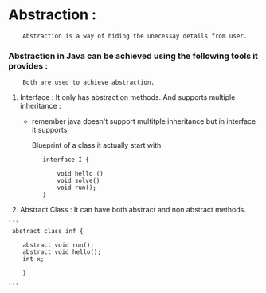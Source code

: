 # Abstraction : 
        Abstraction is a way of hiding the unecessay details from user. 
  
   ### Abstraction in Java can be achieved using the following tools it provides :
        Both are used to achieve abstraction.
 
   1. Interface  :  It only has abstraction methods. And supports multiple inheritance : 
       - remember java doesn't support multitple inheritance but in interface it supports 

            Blueprint of a class 
            it actually start with 
                
                interface I {

                    void hello ()  
                    void solve()
                    void run();
                }

   2. Abstract Class : It can have both abstract and non abstract methods.

    ```
     abstract class inf {

        abstract void run();
        abstract void hello();
        int x;

        }
    
    ```
       